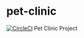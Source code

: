 # pet-clinic
[![CircleCI](https://circleci.com/gh/Ibrahim12N/pet-clinic/tree/main.svg?style=svg&circle-token=e19c0087f28b3183c0be96f73d40698c8a5b435f)](https://circleci.com/gh/Ibrahim12N/pet-clinic/tree/main)
Pet Clinic Project
